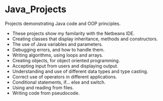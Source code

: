 # Java_Projects
Projects demonstrating Java code and OOP principles.

<ul>
  <li>These projects show my familarity with the Netbeans IDE.</li>
  <li>Creating classes that display inheritance, methods and constructors.</li>
  <li>The use of Java variables and parameters.</li>
  <li>Debugging errors, and how to handle them.</li>
  <li>Writing algorithms, using loops and arrays.</li>
  <li>Creating objects, for object oriented programming.</li>
  <li>Accepting input from users and displaying output.</li>
  <li>Understanding and use of different data types and type casting.</li>
  <li>Correct use of operators in different applications.</li>
  <li>Conditional statements, if... else and switch.</li>
  <li>Using and reading from files.</li>
  <li>Writing code from pseudocode.</li>
</ul>
